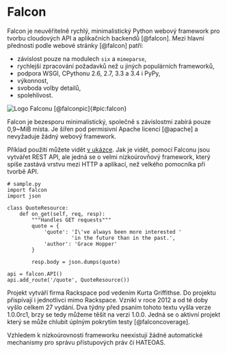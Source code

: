 Falcon
======

Falcon je neuvěřitelně rychlý, minimalistický Python webový framework pro tvorbu cloudových API a aplikačních backendů [@falcon].
Mezi hlavní přednosti podle webové stránky [@falcon] patří:

 * závislost pouze na modulech `six` a `mimeparse`,
 * rychlejší zpracování požadavků než u jiných populárních frameworků,
 * podpora WSGI, CPythonu 2.6, 2.7, 3.3 a 3.4 i PyPy,
 * výkonnost,
 * svoboda volby detailů,
 * spolehlivost.

![Logo Falconu [@falconpic]{#pic:falcon}](images/falcon)

Falcon je bezesporu minimalistický, společně s závislostmi zabírá pouze 0,9~MiB místa.
Je šířen pod permisivní Apache licencí [@apache] a nevyžaduje žádný webový framework.

Příklad použití můžete vidět [v ukázce](#code:falcon).
Jak je vidět, pomocí Falconu jsou vytvářet REST API, ale jedná se o velmi nízkoúrovňový framework,
který spíše zastává vrstvu mezi HTTP a aplikací, než velkého pomocníka při tvorbě API.

```{caption="{#code:falcon}Příklad použití z webu Falconu \autocite{falcon}" .python}
# sample.py
import falcon
import json

class QuoteResource:
    def on_get(self, req, resp):
        """Handles GET requests"""
        quote = {
            'quote': 'I\'ve always been more interested '
                     'in the future than in the past.',
            'author': 'Grace Hopper'
        }

        resp.body = json.dumps(quote)

api = falcon.API()
api.add_route('/quote', QuoteResource())
```

Projekt vytváří firma Rackspace pod vedením Kurta Griffithse.
Do projektu přispívají i jednotlivci mimo Rackspace.
Vznikl v roce 2012 a od té doby vyšlo celkem 27 vydání.
Dva týdny před psaním tohoto textu vyšla verze 1.0.0rc1, brzy se tedy můžeme těšit na verzi 1.0.0.
Jedná se o aktivní projekt který se může chlubit úplným pokrytím testy [@falconcoverage].

Vzhledem k nízkoúrovnosti frameworku neexistují žádné automatické mechanismy pro správu přístupových práv či HATEOAS.
